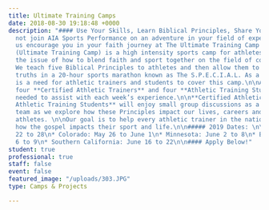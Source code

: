 ```yaml
---
title: Ultimate Training Camps
date: 2018-08-30 19:18:48 +0000
description: "#### Use Your Skills, Learn Biblical Principles, Share Your Faith! Why
  not join AIA Sports Performance on an adventure in your field of expertise. Let
  us encourage you in your faith journey at The Ultimate Training Camp!\n\nThe UTC
  (Ultimate Training Camp) is a high intensity sports camp for athletes. We tackle
  the issue of how to blend faith and sport together on the field of competition.
  We teach five Biblical Principles to athletes and then allow them to test those
  truths in a 20-hour sports marathon known as The S.P.E.C.I.A.L. As a result there
  is a need for athletic trainers and students to cover this camp.\n\nA maximum of
  four **Certified Athletic Trainers** and four **Athletic Training Students** are
  needed to assist with each week’s experience.\n\n**Certified Athletic Trainers and
  Athletic Training Students** will enjoy small group discussions as a sports medicine
  team as we explore how these Principles impact our lives, careers and service to
  athletes. \n\nOur goal is to help every athletic trainer in the nation understand
  how the gospel impacts their sport and life.\n\n##### 2019 Dates: \n\n* Ohio: May
  22 to 28\n* Colorado: May 26 to June 1\n* Minnesota: June 2 to 8\n* Boston: June
  6 to 9\n* Southern California: June 16 to 22\n\n#### Apply Below!"
student: true
professional: true
staff: false
event: false
featured_image: "/uploads/303.JPG"
type: Camps & Projects

---
```

